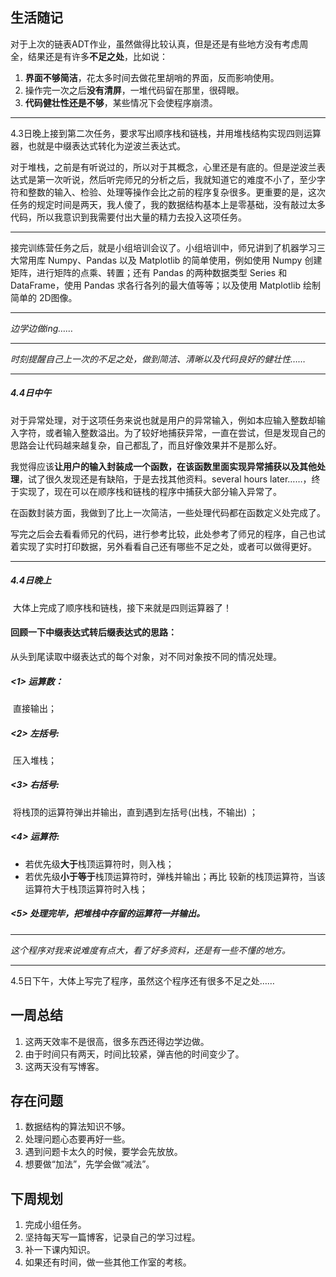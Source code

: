 ## 生活随记

对于上次的链表ADT作业，虽然做得比较认真，但是还是有些地方没有考虑周全，结果还是有许多**不足之处**，比如说：

1. **界面不够简洁**，花太多时间去做花里胡哨的界面，反而影响使用。
2. 操作完一次之后**没有清屏**，一堆代码留在那里，很碍眼。
3. **代码健壮性还是不够**，某些情况下会使程序崩溃。

---

4.3日晚上接到第二次任务，要求写出顺序栈和链栈，并用堆栈结构实现四则运算器，也就是中缀表达式转化为逆波兰表达式。

​	对于堆栈，之前是有听说过的，所以对于其概念，心里还是有底的。但是逆波兰表达式是第一次听说，然后听完师兄的分析之后，我就知道它的难度不小了，至少字符和整数的输入、检验、处理等操作会比之前的程序复杂很多。更重要的是，这次任务的规定时间是两天，我人傻了，我的数据结构基本上是零基础，没有敲过太多代码，所以我意识到我需要付出大量的精力去投入这项任务。

---

​	接完训练营任务之后，就是小组培训会议了。小组培训中，师兄讲到了机器学习三大常用库 Numpy、Pandas 以及 Matplotlib 的简单使用，例如使用 Numpy 创建矩阵，进行矩阵的点乘、转置；还有 Pandas 的两种数据类型 Series 和 DataFrame，使用 Pandas 求各行各列的最大值等等；以及使用 Matplotlib 绘制简单的 2D图像。

---

*边学边做ing……*

---

*时刻提醒自己上一次的不足之处，做到简洁、清晰以及代码良好的健壮性……*

---

##### 4.4日中午

​	对于异常处理，对于这项任务来说也就是用户的异常输入，例如本应输入整数却输入字符，或者输入整数溢出。为了较好地捕获异常，一直在尝试，但是发现自己的思路会让代码越来越复杂，自己都乱了，而且好像效果并不是那么好。

​	我觉得应该**让用户的输入封装成一个函数，在该函数里面实现异常捕获以及其他处理**，试了很久发现还是有缺陷，于是去找其他资料。several hours later……，终于实现了，现在可以在顺序栈和链栈的程序中捕获大部分输入异常了。

​	在函数封装方面，我做到了比上一次简洁，一些处理代码都在函数定义处完成了。

​	写完之后会去看看师兄的代码，进行参考比较，此处参考了师兄的程序，自己也试着实现了实时打印数据，另外看看自己还有哪些不足之处，或者可以做得更好。	

---

##### 4.4日晚上

​	大体上完成了顺序栈和链栈，接下来就是四则运算器了！

#### 回顾一下中缀表达式转后缀表达式的思路：

从头到尾读取中缀表达式的每个对象，对不同对象按不同的情况处理。

##### <1> 运算数：

​	直接输出；

##### <2> 左括号:

​	压入堆栈；

##### <3> 右括号:

​	将栈顶的运算符弹出并输出，直到遇到左括号(出栈，不输出) ；

##### <4> 运算符:

- 若优先级**大于**栈顶运算符时，则入栈；
- 若优先级**小于等于**栈顶运算符时，弹栈并输出；再比
  较新的栈顶运算符，当该运算符大于栈顶运算符时入栈；

##### <5> 处理完毕，把堆栈中存留的运算符一并输出。

---

*这个程序对我来说难度有点大，看了好多资料，还是有一些不懂的地方。*

---

4.5日下午，大体上写完了程序，虽然这个程序还有很多不足之处……



## 一周总结

1. 这两天效率不是很高，很多东西还得边学边做。
2. 由于时间只有两天，时间比较紧，弹吉他的时间变少了。
3. 这两天没有写博客。



## 存在问题

1. 数据结构的算法知识不够。
2. 处理问题心态要再好一些。
3. 遇到问题卡太久的时候，要学会先放放。
4. 想要做“加法”，先学会做“减法”。



## 下周规划

1. 完成小组任务。
2. 坚持每天写一篇博客，记录自己的学习过程。
3. 补一下课内知识。
4. 如果还有时间，做一些其他工作室的考核。

